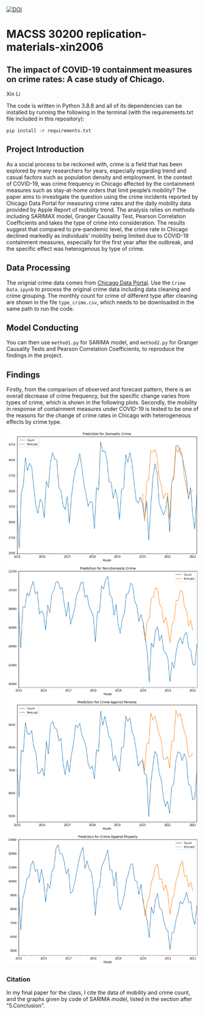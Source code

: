 [![DOI](https://zenodo.org/badge/480984639.svg)](https://zenodo.org/badge/latestdoi/480984639)

# MACSS 30200 replication-materials-xin2006

## The impact of COVID-19 containment measures on crime rates: A case study of Chicago.   

Xin Li   

The code is written in Python 3.8.8 and all of its dependencies can be installed by running the following in the terminal (with the requirements.txt file included in this repository):

```
pip install -r requirements.txt
```

## Project Introduction
As a social process to be reckoned with, crime is a field that has been explored by many researchers for years, especially regarding trend and casual factors such as population density and employment. In the context of COVID-19, was crime frequency in Chicago affected by the containment measures such as stay-at-home orders that limit people’s mobility? The paper aims to investigate the question using the crime incidents reported by Chicago Data Portal for measuring crime rates and the daily mobility data provided by Apple Report of mobility trend. The analysis relies on methods including SARIMAX model, Granger Causality Test, Pearson Correlation Coefficients and takes the type of crime into consideration. The results suggest that compared to pre-pandemic level, the crime rate in Chicago declined markedly as individuals’ mobility being limited due to COVID-19 containment measures, especially for the first year after the outbreak, and the specific effect was heterogenous by type of crime.     

## Data Processing

The orignial crime data comes from [Chicago Data Portal](https://data.cityofchicago.org/Public-Safety/Crimes-2001-to-present-Dashboard/5cd6-ry5g). 
Use the ```Crime Data.ipynb``` to process the original crime data including data cleaning and crime grouping. The monthly count for crime of different type after cleaning are shown in the file ```type_crime.csv```, which needs to be downloaded in the same path to run the code.  

## Model Conducting

You can then use ```method1.py``` for SARIMA model, and ```method2.py``` for Granger Causality Tests and Pearson Correlation Coefficients, to reproduce the findings in the project. 


## Findings
Firstly, from the comparison of observed and forecast pattern, there is an overall decrease of crime frequency, but the specific change varies from types of crime, which is shown in the following plots. Secondly, the mobility in response of containment measures under COVID-19 is tested to be one of the reasons for the change of crime rates in Chicago with heterogeneous effects by crime type. 


<img src="./Plot/Domestic Crime.png">
<img src="./Plot/Non-domestic Crime.png">
<img src="./Plot/Crime against Persons.png">
<img src="./Plot/Crime against property.png">


### Citation
In my final paper for the class, I cite the data of mobility and crime count, and the graphs given by code of SARIMA model, listed in the section after "5.Conclusion".
